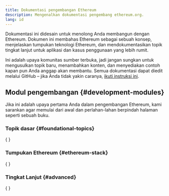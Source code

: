 ```yaml
---
title: Dokumentasi pengembangan Ethereum
description: Mengenalkan dokumentasi pengembang ethereum.org.
lang: id
---
```


Dokumentasi ini didesain untuk menolong Anda membangun dengan Ethereum. Dokumen ini membahas Ethereum sebagai sebuah konsep, menjelaskan tumpukan teknologi Ethereum, dan mendokumentasikan topik tingkat lanjut untuk aplikasi dan kasus penggunaan yang lebih rumit.

Ini adalah upaya komunitas sumber terbuka, jadi jangan sungkan untuk mengusulkan topik baru, menambahkan konten, dan menyediakan contoh kapan pun Anda anggap akan membantu. Semua dokumentasi dapat diedit melalui GitHub – jika Anda tidak yakin caranya, [ikuti instruksi ini](https://github.com/ethereum/ethereum-org-website/tree/dev/docs/editing-markdown.md).

## Modul pengembangan {#development-modules}

Jika ini adalah upaya pertama Anda dalam pengembangan Ethereum, kami sarankan agar memulai dari awal dan perlahan-lahan berpindah halaman seperti sebuah buku.

### Topik dasar {#foundational-topics}

{
<DeveloperDocsLinks headerId="foundational-topics" />
}

### Tumpukan Ethereum {#ethereum-stack}

{
<DeveloperDocsLinks headerId="ethereum-stack" />
}

### Tingkat Lanjut {#advanced}

{
<DeveloperDocsLinks headerId="advanced" />
}
